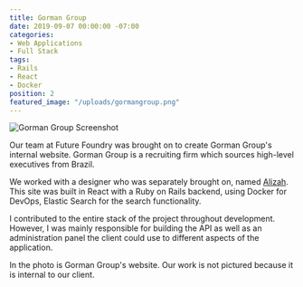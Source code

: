 ```yaml
---
title: Gorman Group
date: 2019-09-07 00:00:00 -07:00
categories:
- Web Applications
- Full Stack
tags:
- Rails
- React
- Docker
position: 2
featured_image: "/uploads/gormangroup.png"
---
```


![Gorman Group Screenshot](/uploads/gorman-group-hires.png)

Our team at Future Foundry was brought on to create Gorman Group's internal website. Gorman Group is a recruiting firm which sources high-level executives from Brazil.

We worked with a designer who was separately brought on, named [Alizah](https://alizah.com/). This site was built in React with a Ruby on Rails backend, using Docker for DevOps, Elastic Search for the search functionality.

I contributed to the entire stack of the project throughout development. However, I was mainly responsible for building the API as well as an administration panel the client could use to different aspects of the application.

In the photo is Gorman Group's website. Our work is not pictured because it is internal to our client.